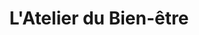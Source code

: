 ---
title: "L'Atelier du Bien-être"
url: /saint-pierre-de-varengeville/latelier-du-bien-etre/
shop: beauté
---